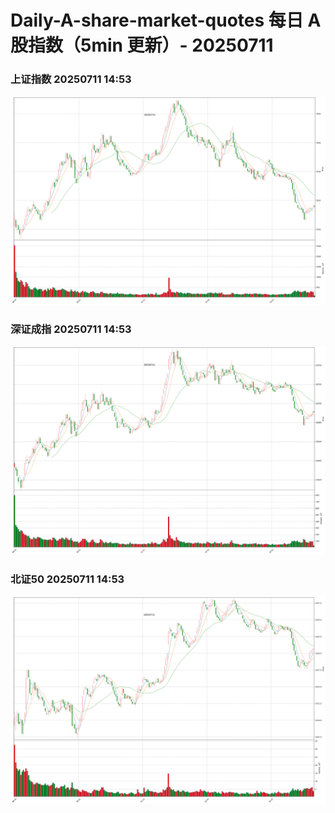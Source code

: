 
# Daily-A-share-market-quotes 每日 A 股指数（5min 更新）- 20250711

### 上证指数 20250711 14:53
![](./fig/2025/7/20250711-sh000001.png)

### 深证成指 20250711 14:53
![](./fig/2025/7/20250711-sz399001.png)

### 北证50 20250711 14:53
![](./fig/2025/7/20250711-bj899050.png)
